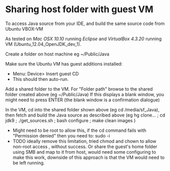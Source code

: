 # Sharing host folder with guest VM

To access Java source from your IDE, and build the same source code from Ubuntu VBOX-VM 

As tested on *Mac OSX 10.10* running *Eclipse* and *VirtualBox 4.3.20* running VM (Ubuntu_12.04_OpenJDK_dev_1).

Create a folder on host machine eg ~/Public/Java

Make sure the Ubuntu VM has guest additions installed:
 - Menu: Device> Insert guest CD
 - This should then auto-run.

Add a shared folder to the VM. For "Folder path" browse to the shared folder created above (eg ~/Public/Java)
If this displays a blank window, you might need to press ENTER (the blank window is a confirmation dialogue)

In the VM, cd into the shared folder shown above (eg cd /media/sf_Java), then fetch and build the Java source as described above (eg hg clone... ; cd jdk9 ; ./get_sources.sh ; bash configure ; make clean images )
 - Might need to be root to allow this, if the  cd  command fails with "Permission denied" then you need to:  sudo -i
 - TODO ideally remove this limitation, tried  chmod and chown  to allow non-root access , without success. Or share the guest's home folder using SMB and map to it from host, would need some configuring to make this work, downside of this approach is that the VM would need to be left running. 